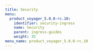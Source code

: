 ```yaml
---
title: Security
menu:
  product_voyager_5.0.0-rc.10:
    identifier: security-ingress
    name: Security
    parent: ingress-guides
    weight: 35
menu_name: product_voyager_5.0.0-rc.10
---
```

